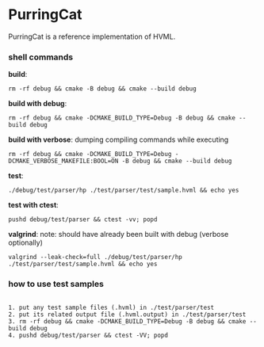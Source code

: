 # PurringCat

PurringCat is a reference implementation of HVML.

### shell commands ###
**build**:
```
rm -rf debug && cmake -B debug && cmake --build debug
```

**build with debug**:
```
rm -rf debug && cmake -DCMAKE_BUILD_TYPE=Debug -B debug && cmake --build debug
```

**build with verbose**: dumping compiling commands while executing
```
rm -rf debug && cmake -DCMAKE_BUILD_TYPE=Debug -DCMAKE_VERBOSE_MAKEFILE:BOOL=ON -B debug && cmake --build debug
```

**test**:
```
./debug/test/parser/hp ./test/parser/test/sample.hvml && echo yes
```

**test with ctest**:
```
pushd debug/test/parser && ctest -vv; popd

```

**valgrind**: note: should have already been built with debug (verbose optionally)
```
valgrind --leak-check=full ./debug/test/parser/hp ./test/parser/test/sample.hvml && echo yes
```

### how to use test samples ###
```

1. put any test sample files (.hvml) in ./test/parser/test
2. put its related output file (.hvml.output) in ./test/parser/test
3. rm -rf debug && cmake -DCMAKE_BUILD_TYPE=Debug -B debug && cmake --build debug
4. pushd debug/test/parser && ctest -VV; popd

```

